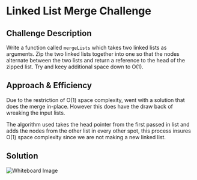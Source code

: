 # Linked List Merge Challenge

## Challenge Description

Write a function called `mergeLists` which takes two linked lists as arguments. Zip the two linked lists together into one so that the nodes alternate between the two lists and return a reference to the head of the zipped list. Try and keey additional space down to O(1).

## Approach & Efficiency

Due to the restriction of O(1) space complexity, went with a solution that does the merge in-place. However this does have the draw back of wreaking the input lists.

The algorithm used takes the head pointer from the first passed in list and adds the nodes from the other list in every other spot, this process insures O(1) space complexity since we are not making a new linked list.

## Solution

![Whiteboard Image](./assets/linked-list-zip-merge.jpeg)

~~~~javascript

~~~~